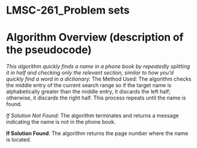 # LMSC-261_Problem sets
# Algorithm Overview (description of the pseudocode)
*This algorithm quickly finds a name in a phone book by repeatedly splitting it in half and checking only the relevant section, similar to how you'd quickly find a word in a dictionary.*
The Method Used: The algorithm checks the middle entry of the current search range so if the target name is alphabetically greater than the middle entry, it discards the left half; otherwise, it discards the right half. This process repeats until the name is found.

*If Solution Not Found*: The algorithm terminates and returns a message indicating the name is not in the phone book.

**If Solution Found**: The algorithm returns the page number where the name is located. 

